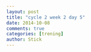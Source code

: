 ```yaml
---
layout: post
title: "cycle 2 week 2 day 5"
date: 2014-10-08
comments: true
categories: [trening]
author: Stick
---
```

